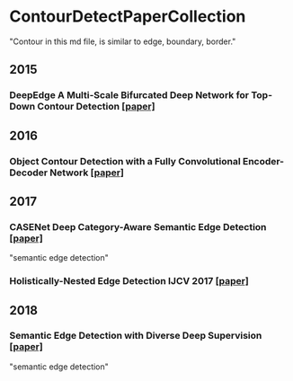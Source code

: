 # ContourDetectPaperCollection
"Contour in this md file, is similar to edge, boundary, border."

## 2015
### DeepEdge A Multi-Scale Bifurcated Deep Network for Top-Down Contour Detection [[paper]](http://www.seas.upenn.edu/~gberta/uploads/3/1/4/8/31486883/1950.pdf)

## 2016
### Object Contour Detection with a Fully Convolutional Encoder-Decoder Network [[paper]](http://www.cv-foundation.org/openaccess/content_cvpr_2016/html/Yang_Object_Contour_Detection_CVPR_2016_paper.html)

## 2017
### CASENet Deep Category-Aware Semantic Edge Detection [[paper]](https://arxiv.org/abs/1705.09759)
"semantic edge detection"
### Holistically-Nested Edge Detection IJCV 2017 [[paper]](https://link.springer.com/article/10.1007/s11263-017-1004-z)

## 2018
### Semantic Edge Detection with Diverse Deep Supervision [[paper]](https://arxiv.org/abs/1804.02864)
"semantic edge detection"
